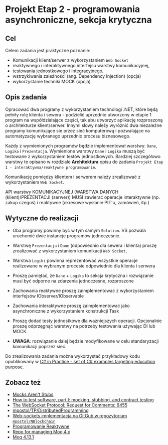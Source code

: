 # Projekt Etap 2 - programowania asynchroniczne, sekcja krytyczna

## Cel

Celem zadania jest praktyczne poznanie:

- Komunikacji klient/serwer z wykorzystaniem `Web Socket`
- reaktywnego i interaktywnego interfejsu warstwy komunikacyjnej,
- testowania jednostkowego i integracyjnego,
- wstrzykiwania zależności (ang. Dependency Injection) (opcja)
- wykorzystanie techniki MOCK (opcja)

## Opis zadania

Opracować dwa programy z wykorzystaniem technologi .NET, które będą pełniły rolę klienta i sewera - podzielić uprzednio utworzony w etapie 1 program na współdziałające części, tak abu utworzyć aplikację rozproszoną o architekturze klient/serwer. Innymi słowy należy wyróżnić dwa niezależne programy komunikujące sie przez sieć komputerową i pozwalające na automatyzację wybranego uprzednio procesu biznesowego.

Każdy z wymienionych programów będzie implementował warstwy: `Dane`, `Logika` i `Prezentacja`. Wymienione warstwy `Dane` i `Logika` muszą być testowane z wykorzystaniem testów jednostkowych. Bardziej szczegółowo warstwy te opisano w rozdziale **Architektura** opisu do zadania `Projekt Etap 1 - interaktywna/reaktywne programowanie`.

Komunikację pomiędzy klientem i serwerem należy zrealizować z wykorzystaniem `Web Socket`.

API warstwy KOMUNIKACYJNEJ (WARSTWA DANYCH (klient)/PREZENTACJI (serwer)) MUSI zawierać operacje interaktywne (np. zakup czegoś) i reaktywne (okresowe wysłanie PIT'u, zamówień, itp.)

## Wytyczne do realizacji

- Oba programy powinny być w tym samym `Solution`. VS pozwala uruchomić dwie instancje programów jednocześnie.
- Warstwę `Prezentacja` i `Dane` (odpowiednio dla sewera i klienta) proszę zrealizować z wykorzystaniem komunikacji `Web Socket`,
- Warstwa `Logiki` powinna reprezentować wszystkie operacje realizowane w wybranym procesie odpowiednio dla klienta i serwera
- Proszę pamiętać, że `Dane` + `Logika` to sekcja krytyczna i rozwiązanie musi być odporne na zdarzenia jednoczesne, rozproszone
- Zachowania reaktywne proszę zaimplementować z wykorzystaniem interfejsów IObserver/IObservable
- Zachowania interaktywne proszę zaimplementować jako asynchroniczne z wykorzystaniem konstrukcji Task
- Proszę dodać testy jednostkowe dla ważniejszych operacji. Opcjonalnie proszę odprzęgnąć warstwy na potrzeby testowania używając DI lub MOCK.

- **UWAGA**: rozwiązanie dalej będzie modyfikowane w celu standaryzacji komunikacji poprzez sieć.

Do zrealizowania zadania można wykorzystać przykładowy kodu opublikowany w [C# in Practice - set of C# examples targeting education purpose](https://github.com/mpostol/TP).

## Zobacz też

- [Mocks Aren't Stubs](https://martinfowler.com/articles/mocksArentStubs.html)
- [How to test software, part I: mocking, stubbing, and contract testing](https://circleci.com/blog/how-to-test-software-part-i-mocking-stubbing-and-contract-testing/?gclid=Cj0KCQiAkePyBRCEARIsAMy5ScunlfHQKu8LF1w4pG9d4P10ChGBpIv8YNgJklqj0rOYGb3p7-kNe8saAjZYEALw_wcB)
- [The WebSocket Protocol; Request for Comments: 6455](https://tools.ietf.org/html/rfc6455)
- [mpostol/TP/DistributedProgramming](https://github.com/mpostol/TP/tree/master/DistributedProgramming)
- [Web-sockets implementacja na GitGub w repozytorium `mpostol/NBlockchain`](https://github.com/mpostol/NBlockchain)
- [Programowanie Reaktywne](https://github.com/mpostol/TP/tree/master/AdaptiveProgramming/ConcurrentProgramming)
- [Repo for managing Moq 4.x](https://github.com/moq/moq4)
- [Moq 4.13.1](https://www.nuget.org/packages/Moq/4.13.1)
